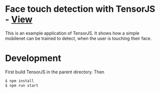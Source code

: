 # Face touch detection with TensorJS - [View](https://hoff97.github.io/tensorjs/examples/facetouch/)

This is an example application of TensorJS. It shows
how a simple mobilenet can be trained to detect, when the user is
touching their face.

# Development

First build TensorJS in the parent directory.
Then

```sh
$ npm install
$ npm run start
```